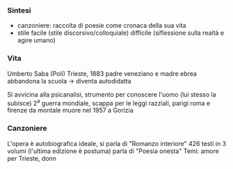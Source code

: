 ### Sintesi
- canzoniere: raccolta di poesie come cronaca della sua vita
- stile facile (stile discorsivo/colloquiale) difficile (siflessione sulla realtà e agire umano)

### Vita
Umberto Saba (Poli)
Trieste, 1883
padre veneziano e madre ebrea
abbandona la scuola -> diventa autodidatta

Si avvicina alla psicanalisi, strumento per conoscere l'uomo (lui stesso la subisce)
2<sup>a</sup> guerra mondiale, scappa per le leggi razziali, parigi roma e firenze da montale
muore nel 1957 a Gorizia

### Canzoniere
L'opera è autobiografica ideale, si parla di "Romanzo interiore"
426 testi in 3 volumi (l'ultima edizione è postuma)
parla di "Poesia onesta"
Temi: amore per Trieste, donn